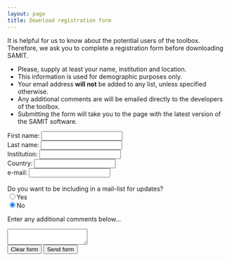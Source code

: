 ```yaml
---
layout: page
title: Download registration form
---
```


It is helpful for us to know about the potential users of the toolbox. Therefore, we ask you to complete a registration form before downloading SAMIT.

* Please, supply at least your name, institution and location.
* This information is used for demographic purposes only.
* Your email address **will not** be added to any list, unless specified otherwise.
* Any additional comments are will be emailed directly to the developers of the toolbox.
* Submitting the form will take you to the page with the latest version of the SAMIT software.

<form action="http://formspree.io/d.vallez-garcia@umcg.nl" method="POST">
  <input type="hidden" name="_subject" value="SAMIT: New form" />
    <input type="hidden" name="_cc" value="samit@umcg.nl" />
  <input type="hidden" name="_next" value="{{ site.baseurl }}/download" />
  <input type="text" name="_gotcha" style="display:none" />

  
  First name:  <input type="text" name="firstname"> <br>
  Last name:   <input type="text" name="lastname"> <br>
  Institution: <input type="text" name="institute"> <br>
  Country:     <input type="text" name="country"> <br>
  e-mail:      <input type="email" name="_replyto"> <br>
  <br>
  Do you want to be including in a mail-list for updates?<br>
  <input type="radio" name="mail-list" value="Yes">Yes<br>
  <input type="radio" name="mail-list" value="No" checked>No<br>
  
  Enter any additional comments below...<br>
  <textarea name="body"> </textarea>
  <br>
  <input type="reset" value="Clear form">
  <input type="submit" value="Send form">

</form>